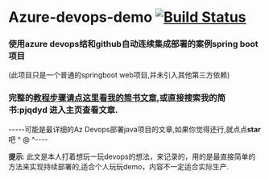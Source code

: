 # Azure-devops-demo [![Build Status](https://dev.azure.com/1909025079/azure-devops/_apis/build/status/azure-devops-Maven-CI?branchName=master)](https://dev.azure.com/1909025079/azure-devops/_build/latest?definitionId=4&branchName=master)<br>
### 使用azure devops结和github自动连续集成部署的案例spring boot项目
(此项目只是一个普通的springboot web项目,并未引入其他第三方依赖)

### 完整的[教程步骤请点这里看我的简书文章](https://www.jianshu.com/p/6eb5e388c112),或直接搜索我的简书:pjqdyd 进入主页查看文章.

-----可能是最详细的Az Devops部署java项目的文章,如果你觉得还行,就点点**star**吧 ^ @  ^----

**提示**:
此文是本人打着想玩一玩devops的想法，来记录的，用的是最直接简单的方法来实现持续部署的,适合个人玩玩demo，内容不一定适合实际生产.
